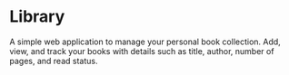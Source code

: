 # Library
A simple web application to manage your personal book collection. Add, view, and track your books with details such as title, author, number of pages, and read status.

